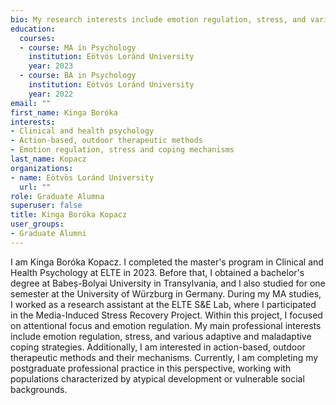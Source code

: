 ```yaml
---
bio: My research interests include emotion regulation, stress, and various adaptive and maladaptive coping strategies.
education:
  courses:
  - course: MA in Psychology
    institution: Eötvös Loránd University
    year: 2023
  - course: BA in Psychology
    institution: Eötvös Loránd University
    year: 2022
email: ""
first_name: Kinga Boróka
interests:
- Clinical and health psychology
- Action-based, outdoor therapeutic methods
- Emotion regulation, stress and coping mechanisms
last_name: Kopacz
organizations:
- name: Eötvös Loránd University
  url: ""
role: Graduate Alumna
superuser: false
title: Kinga Boróka Kopacz
user_groups:
- Graduate Alumni
---
```


I am Kinga Boróka Kopacz. I completed the master's program in Clinical and Health Psychology at ELTE in 2023. Before that, I obtained a bachelor's degree at Babeș-Bolyai University in Transylvania, and I also studied for one semester at the University of Würzburg in Germany. During my MA studies, I worked as a research assistant at the ELTE S&E Lab, where I participated in the Media-Induced Stress Recovery Project. Within this project, I focused on attentional focus and emotion regulation. My main professional interests include emotion regulation, stress, and various adaptive and maladaptive coping strategies. Additionally, I am interested in action-based, outdoor therapeutic methods and their mechanisms. Currently, I am completing my postgraduate professional practice in this perspective, working with populations characterized by atypical development or vulnerable social backgrounds.